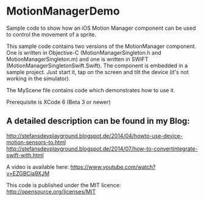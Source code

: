 MotionManagerDemo
=================

Sample code to show how an iOS Motion Manager component can be used to control the movement of a sprite. 

This sample code contains two versions of the MotionManager component. One is written in Objective-C (MotionManagerSingleton.h and MotionManagerSingleton.m) and one is written in SWIFT (MotionManagerSingletonSwift.Swift). The component is embedded in a sample project. Just start it, tap on the screen and tilt the device (it's not working in the simulator).

The MyScene file
contains code which demonstrates how to use it.

Prerequisite is XCode 6 (Beta 3 or newer)


A detailed description can be found in my Blog:
-----------------------------------------------
http://stefansdevplayground.blogspot.de/2014/04/howto-use-device-motion-sensors-to.html
http://stefansdevplayground.blogspot.de/2014/07/how-to-convertintegrate-swift-with.html

A video is available here: https://www.youtube.com/watch?v=EZGBCia9XJM

This code is published under the MIT licence: http://opensource.org/licenses/MIT 
